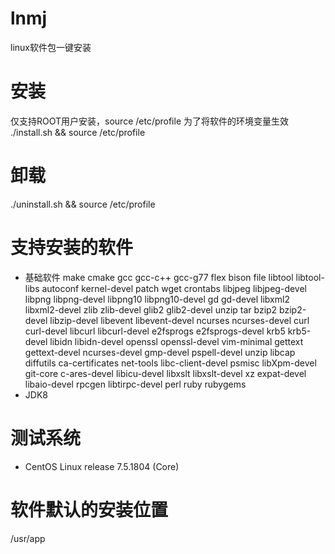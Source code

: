 # lnmj
linux软件包一键安装
# 安装
仅支持ROOT用户安装，source /etc/profile 为了将软件的环境变量生效<br /> 
./install.sh && source /etc/profile
# 卸载
./uninstall.sh && source /etc/profile
# 支持安装的软件
+ 基础软件
  make cmake gcc gcc-c++ gcc-g77 flex bison file libtool libtool-libs autoconf kernel-devel patch wget crontabs libjpeg libjpeg-devel libpng libpng-devel libpng10 libpng10-devel gd gd-devel libxml2 libxml2-devel zlib zlib-devel glib2 glib2-devel unzip tar bzip2 bzip2-devel libzip-devel libevent libevent-devel ncurses ncurses-devel curl curl-devel libcurl libcurl-devel e2fsprogs e2fsprogs-devel krb5 krb5-devel libidn libidn-devel openssl openssl-devel vim-minimal gettext gettext-devel ncurses-devel gmp-devel pspell-devel unzip libcap diffutils ca-certificates net-tools libc-client-devel psmisc libXpm-devel git-core c-ares-devel libicu-devel libxslt libxslt-devel xz expat-devel libaio-devel rpcgen libtirpc-devel perl ruby rubygems
+ JDK8
# 测试系统
+ CentOS Linux release 7.5.1804 (Core)
# 软件默认的安装位置
/usr/app


